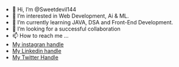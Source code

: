 - 👋 Hi, I’m @Sweetdevil144
- 👀 I’m interested in Web Development, Ai & ML.
- 🌱 I’m currently learning JAVA, DSA and Front-End Development.
- 💞️ I’m looking for a successful collaboration
- 📫 How to reach me ...
- [My instagran handle](https://www.instagram.com/abhinav_pandey_1230/)
- [My Linkedin handle](https://www.linkedin.com/in/abhinav-pandey-441504252)
- [My Twitter Handle](https://twitter.com/Abhinav_1230)

<!---
Sweetdevil144/Sweetdevil144 is a ✨ special ✨ repository because its `README.md` (this file) appears on your GitHub profile.
You can click the Preview link to take a look at your changes.
--->
